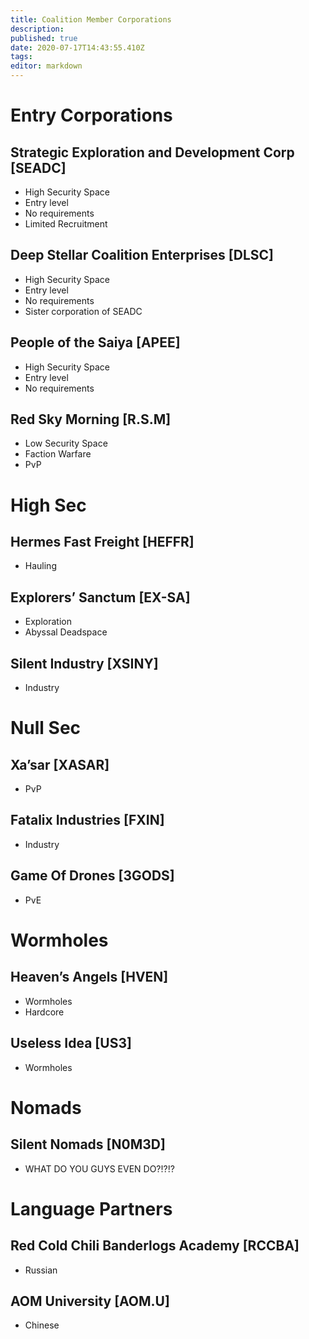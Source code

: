 ```yaml
---
title: Coalition Member Corporations
description: 
published: true
date: 2020-07-17T14:43:55.410Z
tags: 
editor: markdown
---
```


# Entry Corporations
## Strategic Exploration and Development Corp [SEADC]
- High Security Space
- Entry level
- No requirements
- Limited Recruitment
## Deep Stellar Coalition Enterprises [DLSC]
- High Security Space
- Entry level
- No requirements
- Sister corporation of SEADC
## People of the Saiya [APEE]
- High Security Space
- Entry level
- No requirements
## Red Sky Morning [R.S.M]
- Low Security Space
- Faction Warfare
- PvP

# High Sec
## Hermes Fast Freight [HEFFR]
- Hauling
## Explorers’ Sanctum [EX-SA]
- Exploration
- Abyssal Deadspace
## Silent Industry [XSINY]
- Industry

# Null Sec
## Xa’sar [XASAR]
- PvP
## Fatalix Industries [FXIN]
- Industry
## Game Of Drones [3GODS]
- PvE

# Wormholes
## Heaven’s Angels [HVEN]
- Wormholes
- Hardcore
## Useless Idea [US3]
- Wormholes

# Nomads
## Silent Nomads [N0M3D]
- WHAT DO YOU GUYS  EVEN DO?!?!?

# Language Partners
## Red Cold Chili Banderlogs Academy [RCCBA]
- Russian
## AOM University [AOM.U]
- Chinese
